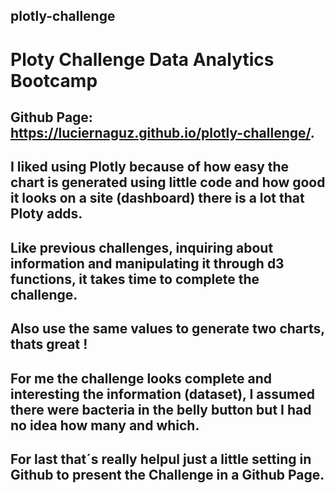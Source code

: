 ## plotly-challenge
# Ploty Challenge  Data Analytics Bootcamp
## Github Page:  https://luciernaguz.github.io/plotly-challenge/.

## I liked using Plotly because of how easy the chart is generated using little code and how good it looks on a site (dashboard) there is a lot that Ploty adds.
## Like previous challenges, inquiring about information and manipulating it through d3 functions, it takes time to complete the challenge.
## Also use the same values to generate two charts, thats great !
## For me the challenge looks complete and interesting the information (dataset), I assumed there were bacteria in the belly button but I had no idea how many and which.
## For last that´s really helpul just a little setting in Github to present the Challenge in a Github Page.

